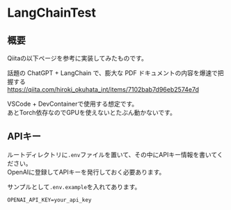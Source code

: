 # LangChainTest

## 概要

Qiitaの以下ページを参考に実装してみたものです。

話題の ChatGPT + LangChain で、膨大な PDF ドキュメントの内容を爆速で把握する  
https://qiita.com/hiroki_okuhata_int/items/7102bab7d96eb2574e7d

VSCode + DevContainerで使用する想定です。  
あとTorch依存なのでGPUを使えないとたぶん動かないです。

## APIキー

ルートディレクトリに`.env`ファイルを置いて、その中にAPIキー情報を書いてください。  
OpenAIに登録してAPIキーを発行しておく必要あります。

サンプルとして`.env.example`を入れてあります。

```
OPENAI_API_KEY=your_api_key
```
